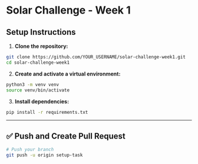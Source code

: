 # Solar Challenge - Week 1

## Setup Instructions

1. **Clone the repository:**

```bash
git clone https://github.com/YOUR_USERNAME/solar-challenge-week1.git
cd solar-challenge-week1
```

2. **Create and activate a virtual environment:**

```bash
python3 -m venv venv
source venv/bin/activate
```

3. **Install dependencies:**

```bash
pip install -r requirements.txt
```

---

## ✅ Push and Create Pull Request

```bash
# Push your branch
git push -u origin setup-task
```